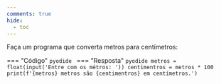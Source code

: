 ```yaml
---
comments: true
hide:
  - toc
---
```


Faça um programa que converta metros para centímetros:

=== "Código"
	```pyodide
	```
=== "Resposta"
	```pyodide
	metros = float(input('Entre com os métros: '))
	centimentros = metros * 100
	print(f'{metros} metros são {centimentros} em centímetros.')
	```
